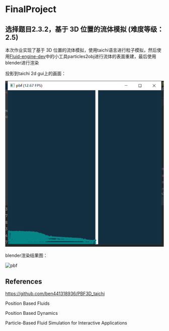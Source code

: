 # FinalProject

## 选择题目2.3.2，基于 3D 位置的流体模拟 (难度等级：2.5)

本次作业实现了基于 3D 位置的流体模拟，使用taichi语言进行粒子模拟，然后使用[Fluid-engine-dev](https://github.com/doyubkim/fluid-engine-dev)中的小工具particles2obj进行流体的表面重建，最后使用blender进行渲染

投影到taichi  2d gui上的画面：

![image-20210924205824469](image/image-20210924205824469.png)

blender渲染结果图：

![pbf](image/pbf.gif)

## References

https://github.com/ben441318936/PBF3D_taichi

Position Based Fluids

Position Based Dynamics

Particle-Based Fluid Simulation for Interactive Applications